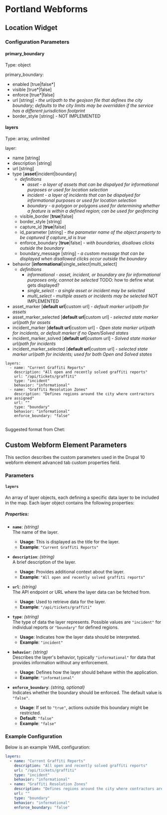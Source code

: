 # Portland Webforms

## Location Widget ##

### Configuration Parameters ###

#### primary_boundary ####
Type: object

primary_boundary:
- enabled [true|false*]
- visible [true*|false]
- enforce [true*|false]
- url [string] - *the url/path to the geojson file that defines the city boundary; defaults to the city limits may be overridden if the service has a different jurisdiction footprint*
- border_style [string] - NOT IMPLEMENTED

#### layers ####
Type: array, unlimited

layer:
- name \[string\]
- description \[string\]
- url \[string\]
- type \[**asset**|incident|boundary\]
  - *definitions*
    - *asset - a layer of assets that can be dispalyed for informational purposes or used for location selection*
    - *incident - a layer of incidents that can be dispalyed for informational purposes or used for location selection*
    - *boundary - a polygon or polygons used for determining whether a feature is within a defined region; can be used for geofencing*
  - visible_border \[**true**|false\]
  - border_style \[string\]
  - capture_id \[**true**|false\]
  - id_parameter \[string\] - *the parameter name of the object property to be captured if capture_id is true*
  - enforce_boundary \[**true**|false\] - *with boundaries, disallows clicks outside the boundary*
  - boundary_message \[string\] - *a custom message that can be displayed when disallowed clicks occur outside the boundary*
- behavior \[**informational**|single_select|multi_select\]
  - *definitions*
    - *informational - asset, incident, or boundary are for informational purposes only, cannot be selected* TODO: how to define what gets displayed?
    - *single_select - a single asset or incident may be selected*
    - *multi_select - multiple assets or incidents may be selected* NOT IMPLEMENTED
- asset_marker \[**default url**|custom url\] - *default marker url/path for assets*
- asset_marker_selected \[**default url**|custom url\] - *selected state marker url/path for assets*
- incident_marker \[**default url**|custom url\] - *Open state marker url/path for incidents, or default marker if no Open/Solved states*
- incident_marker_solved \[**default url**|custom url\] - *Solved state marker url/path for incidents*
- incident_marker_selected \[**default url**|custom url\] - *selected state marker url/path for incidents; used for both Open and Solved states*

```
layers:
  - name: "Current Graffiti Reports"
    description: "All open and recently solved graffiti reports"
    url: "/api/tickets/graffiti"
    type: "incident"
    behavior: "informational"
  - name: "Graffiti Resolution Zones"
    description: "Defines regions around the city where contractors are assigned"
    url: ""
    type: "boundary"
    behavior: "informational"
    enforce_boundary: "false"
    
```


Suggested format from Chet:

## Custom Webform Element Parameters

This section describes the custom parameters used in the Drupal 10 webform element advanced tab custom properties field.

### Parameters

#### `layers`
An array of layer objects, each defining a specific data layer to be included in the map. Each layer object contains the following properties:

##### Properties:

- **`name`**: *(string)*  
  The name of the layer.
  - **Usage**: This is displayed as the title for the layer.
  - **Example**: `"Current Graffiti Reports"`

- **`description`**: *(string)*  
  A brief description of the layer.
  - **Usage**: Provides additional context about the layer.
  - **Example**: `"All open and recently solved graffiti reports"`

- **`url`**: *(string)*  
  The API endpoint or URL where the layer data can be fetched from.
  - **Usage**: Used to retrieve data for the layer.
  - **Example**: `"/api/tickets/graffiti"`

- **`type`**: *(string)*  
  The type of data the layer represents. Possible values are `"incident"` for individual reports or `"boundary"` for defined regions.
  - **Usage**: Indicates how the layer data should be interpreted.
  - **Example**: `"incident"`

- **`behavior`**: *(string)*  
  Describes the layer's behavior, typically `"informational"` for data that provides information without any enforcement.
  - **Usage**: Defines how the layer should behave within the application.
  - **Example**: `"informational"`

- **`enforce_boundary`**: *(string, optional)*  
  Indicates whether the boundary should be enforced. The default value is `"false"`.
  - **Usage**: If set to `"true"`, actions outside this boundary might be restricted.
  - **Default**: `"false"`
  - **Example**: `"false"`

### Example Configuration

Below is an example YAML configuration:

```yaml
layers:
  - name: "Current Graffiti Reports"
    description: "All open and recently solved graffiti reports"
    url: "/api/tickets/graffiti"
    type: "incident"
    behavior: "informational"
  - name: "Graffiti Resolution Zones"
    description: "Defines regions around the city where contractors are assigned"
    url: ""
    type: "boundary"
    behavior: "informational"
    enforce_boundary: "false"

